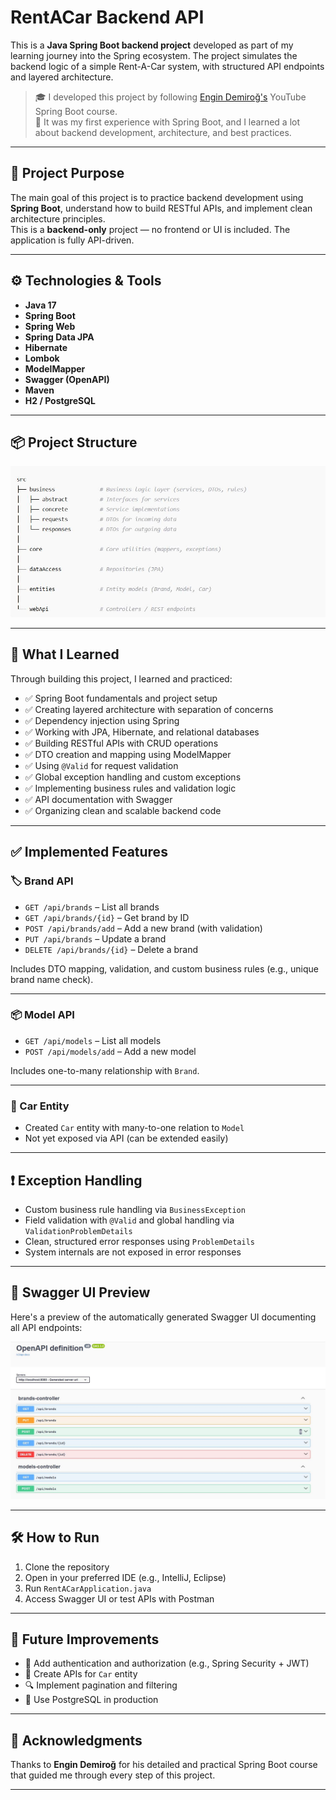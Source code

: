 # RentACar Backend API

This is a **Java Spring Boot backend project** developed as part of my learning journey into the Spring ecosystem. The project simulates the backend logic of a simple Rent-A-Car system, with structured API endpoints and layered architecture.

> 🎓 I developed this project by following [Engin Demiroğ's](https://www.youtube.com/@engindemirog) YouTube Spring Boot course.  
> 📘 It was my first experience with Spring Boot, and I learned a lot about backend development, architecture, and best practices.

---

## 📌 Project Purpose

The main goal of this project is to practice backend development using **Spring Boot**, understand how to build RESTful APIs, and implement clean architecture principles.  
This is a **backend-only** project — no frontend or UI is included. The application is fully API-driven.

---

## ⚙️ Technologies & Tools

- **Java 17**  
- **Spring Boot**  
- **Spring Web**  
- **Spring Data JPA**  
- **Hibernate**  
- **Lombok**  
- **ModelMapper**  
- **Swagger (OpenAPI)**  
- **Maven**  
- **H2 / PostgreSQL**

---

## 📦 Project Structure

![Project Structure](https://github.com/serdararici/rent-a-car/blob/main/images/Project_Architecture.JPG)

---

## 🧠 What I Learned

Through building this project, I learned and practiced:

- ✅ Spring Boot fundamentals and project setup  
- ✅ Creating layered architecture with separation of concerns  
- ✅ Dependency injection using Spring  
- ✅ Working with JPA, Hibernate, and relational databases  
- ✅ Building RESTful APIs with CRUD operations  
- ✅ DTO creation and mapping using ModelMapper  
- ✅ Using `@Valid` for request validation  
- ✅ Global exception handling and custom exceptions  
- ✅ Implementing business rules and validation logic  
- ✅ API documentation with Swagger  
- ✅ Organizing clean and scalable backend code  

---

## ✅ Implemented Features

### 🏷️ Brand API

- `GET /api/brands` – List all brands  
- `GET /api/brands/{id}` – Get brand by ID  
- `POST /api/brands/add` – Add a new brand (with validation)  
- `PUT /api/brands` – Update a brand  
- `DELETE /api/brands/{id}` – Delete a brand  

Includes DTO mapping, validation, and custom business rules (e.g., unique brand name check).

---

### 📦 Model API

- `GET /api/models` – List all models  
- `POST /api/models/add` – Add a new model  

Includes one-to-many relationship with `Brand`.

---

### 🚗 Car Entity

- Created `Car` entity with many-to-one relation to `Model`  
- Not yet exposed via API (can be extended easily)

---

## ❗ Exception Handling

- Custom business rule handling via `BusinessException`  
- Field validation with `@Valid` and global handling via `ValidationProblemDetails`  
- Clean, structured error responses using `ProblemDetails`  
- System internals are not exposed in error responses  

---

## 📸 Swagger UI Preview

Here's a preview of the automatically generated Swagger UI documenting all API endpoints:

![Swagger UI Screenshot](https://github.com/serdararici/rent-a-car/blob/main/images/Swagger_ui.JPG)

---

## 🛠️ How to Run

1. Clone the repository  
2. Open in your preferred IDE (e.g., IntelliJ, Eclipse)  
3. Run `RentACarApplication.java`  
4. Access Swagger UI or test APIs with Postman  

---

## 🔄 Future Improvements

- 🔐 Add authentication and authorization (e.g., Spring Security + JWT)  
- 🚗 Create APIs for `Car` entity  
- 🔍 Implement pagination and filtering  
- 🧾 Use PostgreSQL in production  

---

## 🙌 Acknowledgments

Thanks to **Engin Demiroğ** for his detailed and practical Spring Boot course that guided me through every step of this project.

---
